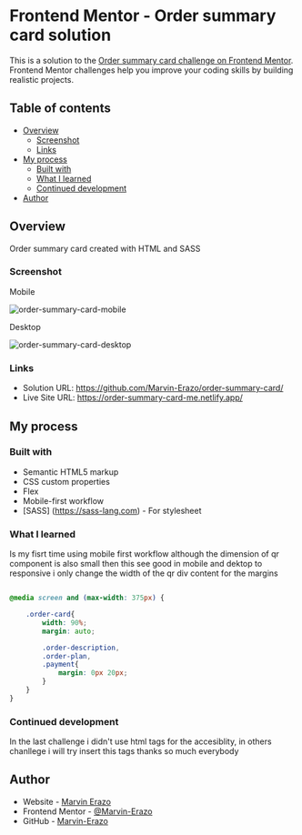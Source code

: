 # Frontend Mentor - Order summary card solution

This is a solution to the [Order summary card challenge on Frontend Mentor](https://www.frontendmentor.io/challenges/order-summary-component-QlPmajDUj). Frontend Mentor challenges help you improve your coding skills by building realistic projects. 

## Table of contents

- [Overview](#overview)
  - [Screenshot](#screenshot)
  - [Links](#links)
- [My process](#my-process)
  - [Built with](#built-with)
  - [What I learned](#what-i-learned)
  - [Continued development](#continued-development)
- [Author](#author)

## Overview
Order summary card created with HTML and SASS

### Screenshot

Mobile 

![order-summary-card-mobile](https://user-images.githubusercontent.com/90436675/159144040-dec38240-3e48-445e-b148-7c8a40ab521b.png)


Desktop

![order-summary-card-desktop](https://user-images.githubusercontent.com/90436675/159144044-4c58d9e1-b822-4555-8889-41c1c9777d7a.png)


### Links

- Solution URL: https://github.com/Marvin-Erazo/order-summary-card/
- Live Site URL: https://order-summary-card-me.netlify.app/

## My process

### Built with

- Semantic HTML5 markup
- CSS custom properties
- Flex
- Mobile-first workflow
- [SASS] (https://sass-lang.com) - For stylesheet


### What I learned

Is my fisrt time using mobile first workflow although the dimension of qr component is also small then this see good in mobile and dektop to responsive i only change the width of the qr div content for the margins

```SCSS

@media screen and (max-width: 375px) {

    .order-card{
        width: 90%;
        margin: auto;

        .order-description,
        .order-plan,
        .payment{
            margin: 0px 20px;
        }
    }
}
```
### Continued development

In the last challenge i didn't use html tags for the accesiblity, in others chanllege i will try insert this tags
thanks so much everybody


## Author

- Website - [Marvin Erazo](https://marvin-erazo.github.io/)
- Frontend Mentor - [@Marvin-Erazo](https://www.frontendmentor.io/profile/Marvin-Erazo)
- GitHub - [Marvin-Erazo](https://github.com/Marvin-Erazo)
